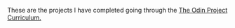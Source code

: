 These are the projects I have completed going through the [The Odin Project Curriculum.](https://www.theodinproject.com)
